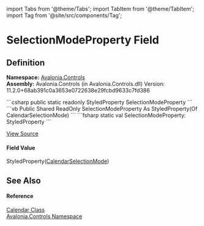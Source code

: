 import Tabs from '@theme/Tabs'; 
import TabItem from '@theme/TabItem'; 
import Tag from '@site/src/components/Tag'; 

# SelectionModeProperty Field




## Definition
**Namespace:** <a href="N_Avalonia_Controls">Avalonia.Controls</a>  
**Assembly:** Avalonia.Controls (in Avalonia.Controls.dll) Version: 11.2.0+68ab391c0a3653e0722638e29fcbd9633c7fd386

<Tabs groupId="api-code-preview">
<TabItem value="csharp" label="C#">
```csharp
public static readonly StyledProperty<CalendarSelectionMode> SelectionModeProperty
```
</TabItem>
<TabItem value="vb" label="VB">
```vb
Public Shared ReadOnly SelectionModeProperty As StyledProperty(Of CalendarSelectionMode)
```
</TabItem>
<TabItem value="fsharp" label="F#">
```fsharp
static val SelectionModeProperty: StyledProperty<CalendarSelectionMode>
```
</TabItem>
</Tabs>



<a href="https://github.com/AvaloniaUI/Avalonia/tree/master/srcAvalonia.Controls/Calendar/Calendar.cs" title="View the source code">View Source</a>



#### Field Value
StyledProperty(<a href="T_Avalonia_Controls_CalendarSelectionMode">CalendarSelectionMode</a>)

## See Also


#### Reference
<a href="T_Avalonia_Controls_Calendar">Calendar Class</a>  
<a href="N_Avalonia_Controls">Avalonia.Controls Namespace</a>  
